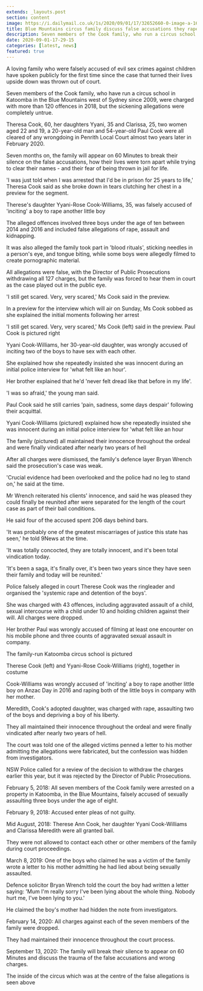 ```yaml
---
extends: _layouts.post
section: content
image: https://i.dailymail.co.uk/1s/2020/09/01/17/32652660-0-image-a-16_1598977095868.jpg 
title: Blue Mountains circus family discuss false accusations they raped little boys 
description: Seven members of the Cook family, who run a circus school in Katoomba in the Blue Mountains west of Sydney were wrongly charged with more than 15 sickening offences in 2018. 
date: 2020-09-01-17-29-15 
categories: [latest, news] 
featured: true 
--- 
```

A loving family who were falsely accused of evil sex crimes against children have spoken publicly for the first time since the case that turned their lives upside down was thrown out of court. 

Seven members of the Cook family, who have run a circus school in Katoomba in the Blue Mountains west of Sydney since 2009, were charged with more than 120 offences in 2018, but the sickening allegations were completely untrue. 

Theresa Cook, 60, her daughters Yyani, 35 and Clarissa, 25, two women aged 22 and 19, a 20-year-old man and 54-year-old Paul Cook were all cleared of any wrongdoing in Penrith Local Court almost two years later in February 2020.

Seven months on, the family will appear on 60 Minutes to break their silence on the false accusations, how their lives were torn apart while trying to clear their names - and their fear of being thrown in jail for life. 

'I was just told when I was arrested that I'd be in prison for 25 years to life,' Theresa Cook said as she broke down in tears clutching her chest in a preview for the segment.  

Therese's daughter Yyani-Rose Cook-Williams, 35, was falsely accused of 'inciting' a boy to rape another little boy

The alleged offences involved three boys under the age of ten between 2014 and 2016 and included false allegations of rape, assault and kidnapping. 

It was also alleged the family took part in 'blood rituals', sticking needles in a person's eye, and tongue biting, while some boys were allegedly filmed to create pornographic material.

All allegations were false, with the Director of Public Prosecutions withdrawing all 127 charges, but the family was forced to hear them in court as the case played out in the public eye.   

'I still get scared. Very, very scared,' Ms Cook said in the preview.

In a preview for the interview which will air on Sunday, Ms Cook sobbed as she explained the initial moments following her arrest

'I still get scared. Very, very scared,' Ms Cook (left) said in the preview. Paul Cook is pictured right

Yyani Cook-Williams, her 30-year-old daughter, was wrongly accused of inciting two of the boys to have sex with each other. 

She explained how she repeatedly insisted she was innocent during an initial police interview for 'what felt like an hour'. 

Her brother explained that he'd 'never felt dread like that before in my life'.

'I was so afraid,' the young man said. 

Paul Cook said he still carries 'pain, sadness, some days despair' following their acquittal. 

Yyani Cook-Williams (pictured) explained how she repeatedly insisted she was innocent during an initial police interview for 'what felt like an hour

The family (pictured) all maintained their innocence throughout the ordeal and were finally vindicated after nearly two years of hell 

After all charges were dismissed, the family's defence layer Bryan Wrench said the prosecution's case was weak. 

'Crucial evidence had been overlooked and the police had no leg to stand on,' he said at the time.   

Mr Wrench reiterated his clients' innocence, and said he was pleased they could finally be reunited after were separated for the length of the court case as part of their bail conditions. 

He said four of the accused spent 206 days behind bars.

'It was probably one of the greatest miscarriages of justice this state has seen,' he told 9News at the time.

'It was totally concocted, they are totally innocent, and it's been total vindication today. 

'It's been a saga, it's finally over, it's been two years since they have seen their family and today will be reunited.' 

Police falsely alleged in court Therese Cook was the ringleader and organised the 'systemic rape and detention of the boys'.

She was charged with 43 offences, including aggravated assault of a child, sexual intercourse with a child under 10 and holding children against their will. All charges were dropped.

Her brother Paul was wrongly accused of filming at least one encounter on his mobile phone and three counts of aggravated sexual assault in company. 

The family-run Katoomba circus school is pictured 

Therese Cook (left) and Yyani-Rose Cook-Williams (right), together in costume

Cook-Williams was wrongly accused of 'inciting' a boy to rape another little boy on Anzac Day in 2016 and raping both of the little boys in company with her mother. 

Meredith, Cook's adopted daughter, was charged with rape, assaulting two of the boys and depriving a boy of his liberty.  

They all maintained their innocence throughout the ordeal and were finally vindicated after nearly two years of hell.   

The court was told one of the alleged victims penned a letter to his mother admitting the allegations were fabricated, but the confession was hidden from investigators.

NSW Police called for a review of the decision to withdraw the charges earlier this year, but it was rejected by the Director of Public Prosecutions. 

February 5, 2018: All seven members of the Cook family were arrested on a property in Katoomba, in the Blue Mountains, falsely accused of sexually assaulting three boys under the age of eight.

February 9, 2018: Accused enter pleas of not guilty.

Mid August, 2018: Therese Ann Cook, her daughter Yyani Cook-Williams and Clarissa Meredith were all granted bail. 

They were not allowed to contact each other or other members of the family during court proceedings. 

March 8, 2019: One of the boys who claimed he was a victim of the family wrote a letter to his mother admitting he had lied about being sexually assaulted.

Defence solicitor Bryan Wrench told the court the boy had written a letter saying: 'Mum I'm really sorry I've been lying about the whole thing. Nobody hurt me, I've been lying to you.'

He claimed the boy's mother had hidden the note from investigators.

February 14, 2020: All charges against each of the seven members of the family were dropped.

They had maintained their innocence throughout the court process. 

September 13, 2020: The family will break their silence to appear on 60 Minutes and discuss the trauma of the false accusations and wrong charges.

The inside of the circus which was at the centre of the false allegations is seen above

